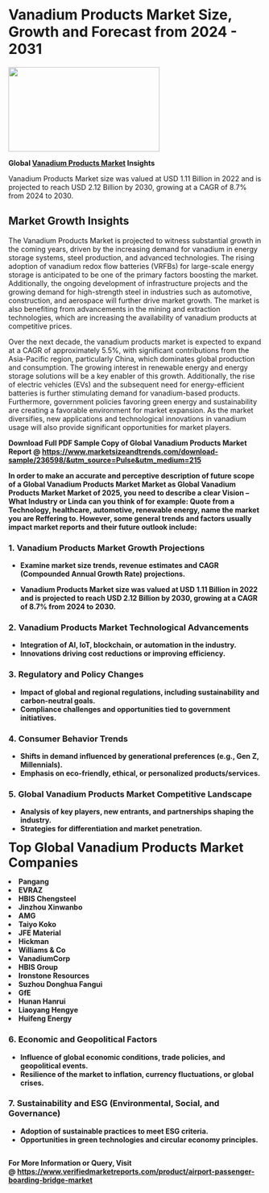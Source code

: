 <H1>Vanadium Products Market Size, Growth and Forecast from 2024 - 2031</H1><img class="aligncenter size-medium wp-image-584254" src="https://thirdeyenews.in/wp-content/uploads/2024/09/Global-Market-Research-300x168.jpeg" alt="" width="300" height="168" /><p><strong>Global&nbsp;<a href="https://www.marketsizeandtrends.com/download-sample/236598/&amp;utm_source=Pulse&amp;utm_medium=215">Vanadium Products Market</a> Insights</strong></p><p>Vanadium Products Market size was valued at USD 1.11 Billion in 2022 and is projected to reach USD 2.12 Billion by 2030, growing at a CAGR of 8.7% from 2024 to 2030.</p><p><h2>Market Growth Insights</h2> <p>The Vanadium Products Market is projected to witness substantial growth in the coming years, driven by the increasing demand for vanadium in energy storage systems, steel production, and advanced technologies. The rising adoption of vanadium redox flow batteries (VRFBs) for large-scale energy storage is anticipated to be one of the primary factors boosting the market. Additionally, the ongoing development of infrastructure projects and the growing demand for high-strength steel in industries such as automotive, construction, and aerospace will further drive market growth. The market is also benefiting from advancements in the mining and extraction technologies, which are increasing the availability of vanadium products at competitive prices.</p> <p><strong></strong></p> <p>Over the next decade, the vanadium products market is expected to expand at a CAGR of approximately 5.5%, with significant contributions from the Asia-Pacific region, particularly China, which dominates global production and consumption. The growing interest in renewable energy and energy storage solutions will be a key enabler of this growth. Additionally, the rise of electric vehicles (EVs) and the subsequent need for energy-efficient batteries is further stimulating demand for vanadium-based products. Furthermore, government policies favoring green energy and sustainability are creating a favorable environment for market expansion. As the market diversifies, new applications and technological innovations in vanadium usage will also provide significant opportunities for market players.</p> <p><strong></p><p><span class=""><strong>Download Full PDF Sample Copy of Global Vanadium Products Market Report</strong> @ <a href="https://www.marketsizeandtrends.com/download-sample/236598/&amp;utm_source=Pulse&amp;utm_medium=215" target="_blank">https://www.marketsizeandtrends.com/download-sample/236598/&amp;utm_source=Pulse&amp;utm_medium=215</a></span></p><p>In order to make an accurate and perceptive description of future scope of a Global&nbsp;Vanadium Products Market Market as Global&nbsp;Vanadium Products Market Market of 2025, you need to describe a clear Vision &ndash; What Industry or Linda can you think of for example: Quote from a Technology, healthcare, automotive, renewable energy, name the market you are Reffering to. However, some general trends and factors usually impact market reports and their future outlook include:</p><h3>1.&nbsp;<strong>Vanadium Products Market Growth Projections</strong></h3><ul><li>Examine market size trends, revenue estimates and CAGR (Compounded Annual Growth Rate) projections.</li><li><p>Vanadium Products Market size was valued at USD 1.11 Billion in 2022 and is projected to reach USD 2.12 Billion by 2030, growing at a CAGR of 8.7% from 2024 to 2030.</p></li></ul><h3>2.&nbsp;<strong>Vanadium Products Market Technological Advancements</strong></h3><ul><li>Integration of AI, IoT, blockchain, or automation in the industry.</li><li>Innovations driving cost reductions or improving efficiency.</li></ul><h3>3.&nbsp;<strong>Regulatory and Policy Changes</strong></h3><ul><li>Impact of global and regional regulations, including sustainability and carbon-neutral goals.</li><li>Compliance challenges and opportunities tied to government initiatives.</li></ul><h3>4.&nbsp;<strong>Consumer Behavior Trends</strong></h3><ul><li>Shifts in demand influenced by generational preferences (e.g., Gen Z, Millennials).</li><li>Emphasis on eco-friendly, ethical, or personalized products/services.</li></ul><h3>5.&nbsp;<strong>Global Vanadium Products Market Competitive Landscape</strong></h3><ul><li>Analysis of key players, new entrants, and partnerships shaping the industry.</li><li>Strategies for differentiation and market penetration.</li></ul><p data-pm-slice="1 1 []"><span style="color: inherit; font-family: inherit; font-size: 25px;">Top Global Vanadium Products Market Companies</span></p><div class="" data-test-id=""><p><li>Pangang</li><li> EVRAZ</li><li> HBIS Chengsteel</li><li> Jinzhou Xinwanbo</li><li> AMG</li><li> Taiyo Koko</li><li> JFE Material</li><li> Hickman</li><li>Williams & Co</li><li> VanadiumCorp</li><li> HBIS Group</li><li> Ironstone Resources</li><li> Suzhou Donghua Fangui</li><li> GfE</li><li> Hunan Hanrui</li><li> Liaoyang Hengye</li><li> Huifeng Energy</li></p></div><h3>6.&nbsp;<strong>Economic and Geopolitical Factors</strong></h3><ul><li>Influence of global economic conditions, trade policies, and geopolitical events.</li><li>Resilience of the market to inflation, currency fluctuations, or global crises.</li></ul><h3>7.&nbsp;<strong>Sustainability and ESG (Environmental, Social, and Governance)</strong></h3><ul><li>Adoption of sustainable practices to meet ESG criteria.</li><li>Opportunities in green technologies and circular economy principles.</li></ul><h2><strong style="font-size: 14px;">For More Information or Query, Visit @&nbsp;</strong><a style="background-color: #ffffff; font-size: 14px;" href="https://www.marketsizeandtrends.com/report/vanadium-products-market/" target="_blank">https://www.verifiedmarketreports.com/product/airport-passenger-boarding-bridge-market</a></h2>
